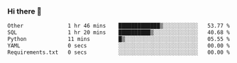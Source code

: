 ### Hi there 👋

<!--START_SECTION:waka-->

```txt
Other              1 hr 46 mins    █████████████▒░░░░░░░░░░░   53.77 %
SQL                1 hr 20 mins    ██████████▒░░░░░░░░░░░░░░   40.68 %
Python             11 mins         █▒░░░░░░░░░░░░░░░░░░░░░░░   05.55 %
YAML               0 secs          ░░░░░░░░░░░░░░░░░░░░░░░░░   00.00 %
Requirements.txt   0 secs          ░░░░░░░░░░░░░░░░░░░░░░░░░   00.00 %
```

<!--END_SECTION:waka-->

<!--
**Jonas-VanHaeken/Jonas-VanHaeken** is a ✨ _special_ ✨ repository because its `README.md` (this file) appears on your GitHub profile.

Here are some ideas to get you started:

- 🔭 I’m currently working on ...
- 🌱 I’m currently learning ...
- 👯 I’m looking to collaborate on ...
- 🤔 I’m looking for help with ...
- 💬 Ask me about ...
- 📫 How to reach me: ...
- 😄 Pronouns: ...
- ⚡ Fun fact: ...
-->
